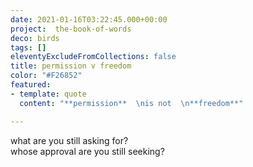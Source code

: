 ```yaml
---
date: 2021-01-16T03:22:45.000+00:00
project:  the-book-of-words
deco: birds
tags: []
eleventyExcludeFromCollections: false
title: permission v freedom
color: "#F26852"
featured:
- template: quote
  content: "**permission**  \nis not  \n**freedom**"

---
```


what are you still asking for?  
whose approval are you still seeking?
